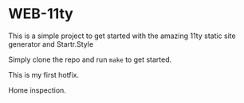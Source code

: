 # WEB-11ty

This is a simple project to get started with the amazing 11ty static site generator and Startr.Style

Simply clone the repo and run `make` to get started.

This is my first hotfix.

Home inspection.
